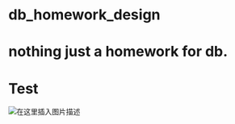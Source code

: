 # db_homework_design
# nothing just a homework for db.
# Test
![在这里插入图片描述](https://img-blog.csdnimg.cn/20190919110218113.png?x-oss-process=image/watermark,type_ZmFuZ3poZW5naGVpdGk,shadow_10,text_aHR0cHM6Ly9ibG9nLmNzZG4ubmV0L3FxXzQxNDI0NjI2,size_16,color_FFFFFF,t_70)
